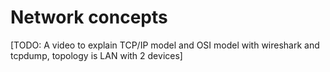 # Network concepts

[TODO: A video to explain TCP/IP model and OSI model with wireshark and tcpdump, topology is LAN with 2 devices]
